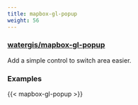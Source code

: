 ```yaml
---
title: mapbox-gl-popup
weight: 56
---
```


### [watergis/mapbox-gl-popup](https://github.com/watergis/mapbox-gl-popup)

Add a simple control to switch area easier.

### Examples

{{< mapbox-gl-popup >}}
